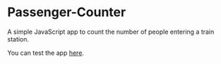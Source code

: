 # Passenger-Counter

A simple JavaScript app to count the number of people entering a train station.

You can test the app
<a href="https://aesthetic-bubblegum-f29fa0.netlify.app/" target="_blank">here</a>.
